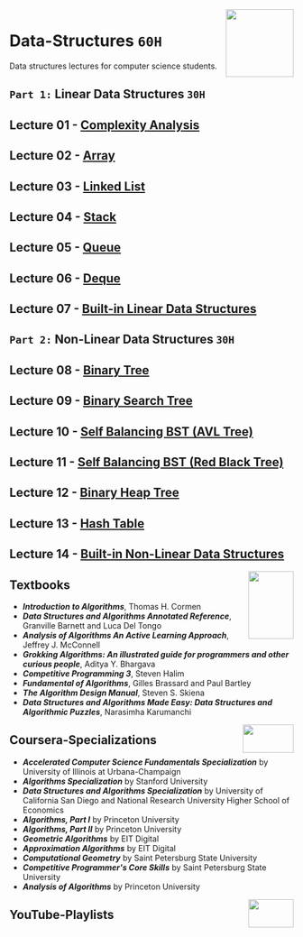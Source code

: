 <img align="right" width="120" height="120" src="https://github.com/cs-MohamedAyman/Computer-Science-Textbooks/blob/master/logos/data-structures.jpg">

# Data-Structures `60H`
Data structures lectures for computer science students.
 
## `Part 1:` Linear Data Structures `30H`

## Lecture 01 - [Complexity Analysis](https://github.com/cs-MohamedAyman/Data-Structures/tree/master/Lecture-01-Complexity-Analysis)
## Lecture 02 - [Array](https://github.com/cs-MohamedAyman/Data-Structures/tree/master/Lecture-02-Array)
## Lecture 03 - [Linked List](https://github.com/cs-MohamedAyman/Data-Structures/tree/master/Lecture-03-Linked-List)
## Lecture 04 - [Stack](https://github.com/cs-MohamedAyman/Data-Structures/tree/master/Lecture-04-Stack)
## Lecture 05 - [Queue](https://github.com/cs-MohamedAyman/Data-Structures/tree/master/Lecture-05-Queue)
## Lecture 06 - [Deque](https://github.com/cs-MohamedAyman/Data-Structures/tree/master/Lecture-06-Deque)
## Lecture 07 - [Built-in Linear Data Structures](https://github.com/cs-MohamedAyman/Data-Structures/tree/master/Lecture-07-Built-in-Linear-Data-Structures)

## `Part 2:` Non-Linear Data Structures `30H`

## Lecture 08 - [Binary Tree](https://github.com/cs-MohamedAyman/Data-Structures/tree/master/Lecture-08-Binary-Tree)
## Lecture 09 - [Binary Search Tree](https://github.com/cs-MohamedAyman/Data-Structures/tree/master/Lecture-09-Binary-Search-Tree)
## Lecture 10 - [Self Balancing BST (AVL Tree)](https://github.com/cs-MohamedAyman/Data-Structures/tree/master/Lecture-10-Self-Balancing-BST-AVL-Tree)
## Lecture 11 - [Self Balancing BST (Red Black Tree)](https://github.com/cs-MohamedAyman/Data-Structures/tree/master/Lecture-11-Self-Balancing-BST-Red-Black-Tree)
## Lecture 12 - [Binary Heap Tree](https://github.com/cs-MohamedAyman/Data-Structures/tree/master/Lecture-12-Binary-Heap-Tree)
## Lecture 13 - [Hash Table](https://github.com/cs-MohamedAyman/Data-Structures/tree/master/Lecture-13-Hash-Table)
## Lecture 14 - [Built-in Non-Linear Data Structures](https://github.com/cs-MohamedAyman/Data-Structures/tree/master/Lecture-14-Built-in-Non-Linear-Data-Structures)

<img align="right" width="80" height="120" src="https://github.com/cs-MohamedAyman/Computer-Science-Textbooks/blob/master/logos/textbooks.jpg">

## Textbooks

* ***Introduction to Algorithms***, Thomas H. Cormen
* ***Data Structures and Algorithms Annotated Reference***, Granville Barnett and Luca Del Tongo
* ***Analysis of Algorithms An Active Learning Approach***, Jeffrey J. McConnell
* ***Grokking Algorithms: An illustrated guide for programmers and other curious people***, Aditya Y. Bhargava
* ***Competitive Programming 3***, Steven Halim
* ***Fundamental of Algorithms***, Gilles Brassard and Paul Bartley
* ***The Algorithm Design Manual***, Steven S. Skiena
* ***Data Structures and Algorithms Made Easy: Data Structures and Algorithmic Puzzles***, Narasimha Karumanchi

<img align="right" width="90" height="50" src="https://github.com/cs-MohamedAyman/Coursera-Specializations/blob/master/organizations-logos/coursera.jpg">

## Coursera-Specializations

* ***Accelerated Computer Science Fundamentals Specialization*** by University of Illinois at Urbana-Champaign
* ***Algorithms Specialization*** by Stanford University
* ***Data Structures and Algorithms Specialization*** by University of California San Diego and National Research University Higher School of Economics
* ***Algorithms, Part I*** by Princeton University
* ***Algorithms, Part II*** by Princeton University
* ***Geometric Algorithms*** by EIT Digital
* ***Approximation Algorithms*** by EIT Digital
* ***Computational Geometry*** by Saint Petersburg State University
* ***Competitive Programmer's Core Skills*** by Saint Petersburg State University
* ***Analysis of Algorithms*** by Princeton University

<img align="right" width="80" height="50" src="https://github.com/cs-MohamedAyman/YouTube-Playlists/blob/master/organizations-logos/youtube.jpg">

## YouTube-Playlists
